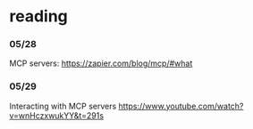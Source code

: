 # reading

### 05/28
MCP servers: https://zapier.com/blog/mcp/#what

### 05/29
Interacting with MCP servers https://www.youtube.com/watch?v=wnHczxwukYY&t=291s
